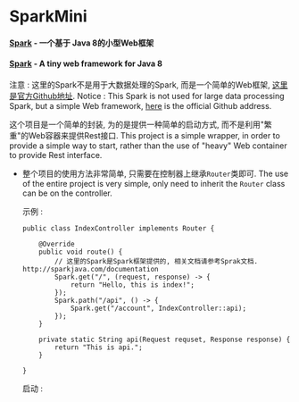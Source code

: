 # SparkMini

#### [Spark][1] - 一个基于 Java 8的小型Web框架
#### [Spark][1] - A tiny web framework for Java 8


注意 : 这里的Spark不是用于大数据处理的Spark, 而是一个简单的Web框架, [这里是官方Github地址][1].
Notice : This Spark is not used for large data processing Spark, but a simple Web framework, [here][1] is the official Github address.

这个项目是一个简单的封装, 为的是提供一种简单的启动方式, 而不是利用"繁重"的Web容器来提供Rest接口.
This project is a simple wrapper, in order to provide a simple way to start, rather than the use of "heavy" Web container to provide Rest interface.

 - 整个项目的使用方法非常简单, 只需要在控制器上继承```Router```类即可.
The use of the entire project is very simple, only need to inherit the ```Router``` class can be on the controller.

    示例 :
    ```
    public class IndexController implements Router {
    
    	@Override
    	public void route() {
    	    // 这里的Spark是Spark框架提供的, 相关文档请参考Sprak文档. http://sparkjava.com/documentation
    		Spark.get("/", (request, response) -> {
    			return "Hello, this is index!";
    		});
    		Spark.path("/api", () -> {
    			Spark.get("/account", IndexController::api);
    		});
    	}
    
    	private static String api(Request requset, Response response) {
    		return "This is api.";
    	}
    	
    }
    ```
    启动 :
    ```
    
    ```

  [1]: https://github.com/perwendel/spark
  [2]: http://sparkjava.com/documentation